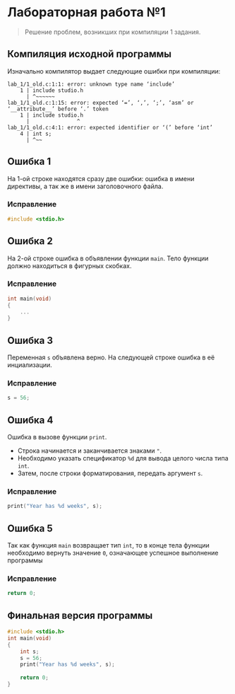 # Лабораторная работа №1
> Решение проблем, возникших при компиляции 1 задания.

## Компиляция исходной программы
Изначально компилятор выдает следующие ошибки при компиляции:
```
lab_1/1_old.c:1:1: error: unknown type name ‘include’
    1 | include studio.h
      | ^~~~~~~
lab_1/1_old.c:1:15: error: expected ‘=’, ‘,’, ‘;’, ‘asm’ or ‘__attribute__’ before ‘.’ token
    1 | include studio.h
      |               ^
lab_1/1_old.c:4:1: error: expected identifier or ‘(’ before ‘int’
    4 | int s;
      | ^~~
```
## Ошибка 1
На 1-ой строке находятся сразу две ошибки: ошибка в имени директивы, а так же в имени заголовочного файла.

### Исправление
```c
#include <stdio.h>
```
## Ошибка 2
На 2-ой строке ошибка в объявлении функции `main`.
Тело функции должно находиться в фигурных скобках.

### Исправление
```c
int main(void)
{
    ...
}
```
## Ошибка 3
Переменная `s` объявлена верно.
На следующей строке ошибка в её инциализации.

### Исправление
```c
s = 56;
```
## Ошибка 4
Ошибка в вызове функции `print`.
- Строка начинается и заканчивается знаками `"`. 
- Необходимо указать спецификатор `%d` для вывода целого числа типа `int`. 
- Затем, после строки форматирования, передать аргумент `s`.

### Исправление
```c
print("Year has %d weeks", s);
```
## Ошибка 5
Так как функция `main` возвращает тип `int`, то в конце тела функции необходимо вернуть значение `0`, означающее успешное выполнение программы

### Исправление
```c
return 0;
```

## Финальная версия программы
```c
#include <stdio.h>
int main(void)
{
    int s;
    s = 56;
    print("Year has %d weeks", s);
    
    return 0;
}
```